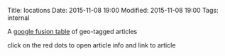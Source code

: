 Title: locations
Date: 2015-11-08 19:00
Modified: 2015-11-08 19:00
Tags: internal


A [google fusion table](https://www.google.com/fusiontables/DataSource?docid=1H_oE0Xo6ExfvFPIyVExXmavhNLdL5Cxk76WoZNcW) of geo-tagged articles

click on the red dots to open article info and link to article

    
    


<script type="text/javascript" src="https://maps.google.com/maps/api/js?sensor=false&amp;v=3"></script>

<script type="text/javascript">
  function initialize() {
    google.maps.visualRefresh = true;
    var isMobile = (navigator.userAgent.toLowerCase().indexOf('android') > -1) ||
      (navigator.userAgent.match(/(iPod|iPhone|iPad|BlackBerry|Windows Phone|iemobile)/));
    if (isMobile) {
      var viewport = document.querySelector("meta[name=viewport]");
      viewport.setAttribute('content', 'initial-scale=1.0, user-scalable=no');
    }
    var mapDiv = document.getElementById('googft-mapCanvas');
    mapDiv.style.width = isMobile ? '100%' : '1200px';
    mapDiv.style.height = isMobile ? '100%' : '480px';
    var map = new google.maps.Map(mapDiv, {
      center: new google.maps.LatLng(21.786919101146587, 8.106536865234375),
      zoom: 3,
      mapTypeId: google.maps.MapTypeId.ROADMAP
    });

    layer = new google.maps.FusionTablesLayer({
      map: map,
      heatmap: { enabled: false },
      query: {
        select: "col2",
        from: "1H_oE0Xo6ExfvFPIyVExXmavhNLdL5Cxk76WoZNcW",
        where: ""
      },
      options: {
        styleId: 3,
        templateId: 4
      }
    });

    if (isMobile) {
      var legend = document.getElementById('googft-legend');
      var legendOpenButton = document.getElementById('googft-legend-open');
      var legendCloseButton = document.getElementById('googft-legend-close');
      legend.style.display = 'none';
      legendOpenButton.style.display = 'block';
      legendCloseButton.style.display = 'block';
      legendOpenButton.onclick = function() {
        legend.style.display = 'block';
        legendOpenButton.style.display = 'none';
      }
      legendCloseButton.onclick = function() {
        legend.style.display = 'none';
        legendOpenButton.style.display = 'block';
      }
    }
  }

  google.maps.event.addDomListener(window, 'load', initialize);
</script>



<div id="googft-mapCanvas"></div>
